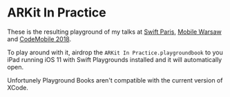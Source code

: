# ARKit In Practice

These is the resulting playground of my talks at [Swift Paris](https://www.meetup.com/swiftparis/events/243703627/), [Mobile Warsaw](https://www.meetup.com/Mobile-Warsaw/events/248993962/) and [CodeMobile 2018](http://www.codemobile.co.uk).

To play around with it, airdrop the `ARKit In Practice.playgroundbook` to you iPad running iOS 11 with Swift Playgrounds installed and it will automatically open.

Unfortunely Playground Books aren't compatible with the current version of XCode.
